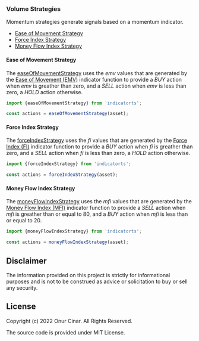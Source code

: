 ### Volume Strategies

Momentum strategies generate signals based on a momentum indicator.

- [Ease of Movement Strategy](#ease-of-movement-strategy)
- [Force Index Strategy](#force-index-strategy)
- [Money Flow Index Strategy](#money-flow-index-strategy)

#### Ease of Movement Strategy

The [easeOfMovementStrategy](./easeOfMovementStrategy.ts) uses the _emv_ values that are generated by the [Ease of Movement (EMV)](../../indicator/volument/index.md#ease-of-movement-emv) indicator function to provide a _BUY_ action when _emv_ is greather than zero, and a _SELL_ action when _emv_ is less than zero, a _HOLD_ action otherwise.

```TypeScript
import {easeOfMovementStrategy} from 'indicatorts';

const actions = easeOfMovementStrategy(asset);
```

#### Force Index Strategy

The [forceIndexStrategy](./forceIndexStrategy.ts) uses the _fi_ values that are generated by the [Force Index (FI)](../../indicator/volume/index.md#force-index-fi) indicator function to provide a _BUY_ action when _fi_ is greather than zero, and a _SELL_ action when _fi_ is less than zero, a _HOLD_ action otherwise.

```TypeScript
import {forceIndexStrategy} from 'indicatorts';

const actions = forceIndexStrategy(asset);
```

#### Money Flow Index Strategy

The [moneyFlowIndexStrategy](./moneyFlowIndexStrategy.ts) uses the _mfi_ values that are generated by the [Money Flow Index (MFI)](../../indicator/volume/index.md#money-flow-index-mfi) indicator function to provide a _SELL_ action when _mfi_ is greather than or equal to 80, and a _BUY_ action when _mfi_ is less than or equal to 20.

```TypeScript
import {moneyFlowIndexStrategy} from 'indicatorts';

const actions = moneyFlowIndexStrategy(asset);
```

## Disclaimer

The information provided on this project is strictly for informational purposes and is not to be construed as advice or solicitation to buy or sell any security.

## License

Copyright (c) 2022 Onur Cinar. All Rights Reserved.

The source code is provided under MIT License.
